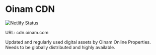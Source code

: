 # Oinam CDN

[![Netlify Status](https://api.netlify.com/api/v1/badges/721ee4c3-d7bc-4ce1-be1d-3c9f2bfd6345/deploy-status)](https://app.netlify.com/sites/oinam-cdn/deploys)

URL: cdn.oinam.com

Updated and regularly used digital assets by Oinam Online Properties.
Needs to be globally distributed and highly available.